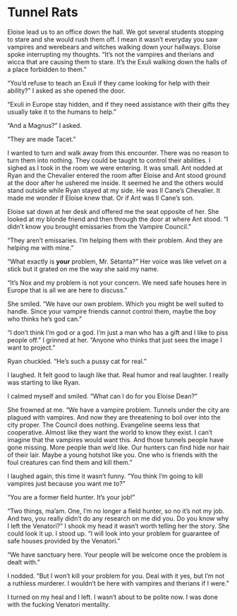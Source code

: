 # Tunnel Rats

Eloise lead us to an office down the hall. We got several students stopping to stare and she would rush them off. I mean it wasn’t everyday you saw vampires and werebears and witches walking down your hallways. Eloise spoke interrupting my thoughts. “It’s not the vampires and therians and wicca that are causing them to stare. It’s the Exuli walking down the halls of a place forbidden to them.”

“You’d refuse to teach an Exuli if they came looking for help with their ability?” I asked as she opened the door.

“Exuli in Europe stay hidden, and if they need assistance with their gifts they usually take it to the humans to help.”

“And a Magnus?” I asked.

“They are made Tacet.”

I wanted to turn and walk away from this encounter. There was no reason to turn them into nothing. They could be taught to control their abilities. I sighed as I took in the room we were entering. It was small. Ant nodded at Ryan and the Chevalier entered the room after Eloise and Ant stood ground at the door after he ushered me inside. It seemed he and the others would stand outside while Ryan stayed at my side. He was Il Cane’s Chevalier. It made me wonder if Eloise knew that. Or if Ant was Il Cane’s son.

Eloise sat down at her desk and offered me the seat opposite of her. She looked at my blonde friend and then through the door at where Ant stood. “I didn’t know you brought emissaries from the Vampire Council.”

“They aren’t emissaries. I’m helping them with their problem. And they are helping me with mine.”

“What exactly is **your** problem, Mr. Sétanta?” Her voice was like velvet on a stick but it grated on me the way she said my name.

“It’s Nox and my problem is not your concern. We need safe houses here in Europe that is all we are here to discuss.”

She smiled. “We have our own problem. Which you might be well suited to handle. Since your vampire friends cannot control them, maybe the boy who thinks he’s god can.”

“I don’t think I’m god or a god. I’m just a man who has a gift and I like to piss people off.” I grinned at her. “Anyone who thinks that just sees the image I want to project.”

Ryan chuckled. “He’s such a pussy cat for real.”

I laughed. It felt good to laugh like that. Real humor and real laughter. I really was starting to like Ryan.

I calmed myself and smiled. “What can I do for you Eloise Dean?”

She frowned at me. “We have a vampire problem. Tunnels under the city are plagued with vampires. And now they are threatening to boil over into the city proper. The Council does nothing. Evangeline seems less that cooperative. Almost like they want the world to know they exist. I can’t imagine that the vampires would want this. And those tunnels people have gone missing. More people than we’d like. Our hunters can find hide nor hair of their lair. Maybe a young hotshot like you. One who is friends with the foul creatures can find them and kill them.”

I laughed again, this time it wasn’t funny. “You think I’m going to kill vampires just because you want me to?”

“You are a former field hunter. It’s your job!”

“Two things, ma’am. One, I’m no longer a field hunter, so no it’s not my job. And two, you really didn’t do any research on me did you. Do you know why I left the Venatori?” I shook my head it wasn’t worth telling her the story. She could look it up. I stood up. “I will look into your problem for guarantee of safe houses provided by the Venatori.”

“We have sanctuary here. Your people will be welcome once the problem is dealt with.”

I nodded. “But I won’t kill your problem for you. Deal with it yes, but I’m not a ruthless murderer. I wouldn’t be here with vampires and therians if I were.”

I turned on my heal and I left. I wasn’t about to be polite now. I was done with the fucking Venatori mentality.